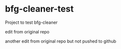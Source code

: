 # bfg-cleaner-test
Project to test bfg-cleaner

edit from original repo

another edit from original repo but not pushed to github
